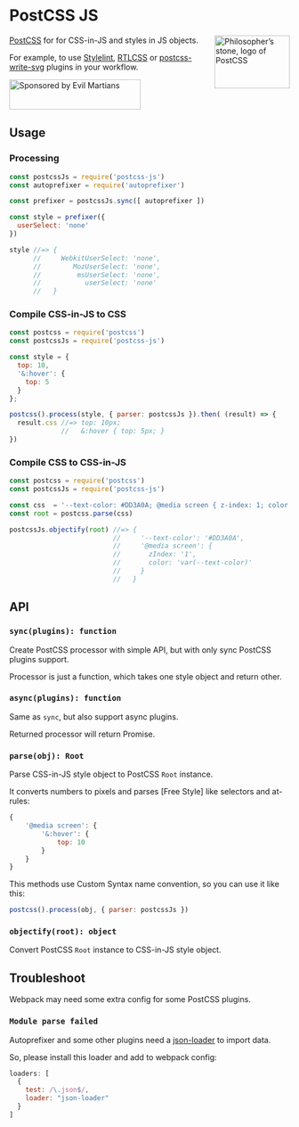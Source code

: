 # PostCSS JS

<img align="right" width="135" height="95"
     title="Philosopher’s stone, logo of PostCSS"
     src="https://postcss.org/logo-leftp.svg">

[PostCSS] for for CSS-in-JS and styles in JS objects.

For example, to use [Stylelint], [RTLCSS] or [postcss-write-svg] plugins
in your workflow.

<a href="https://evilmartians.com/?utm_source=postcss-js">
  <img src="https://evilmartians.com/badges/sponsored-by-evil-martians.svg"
       alt="Sponsored by Evil Martians" width="236" height="54">
</a>

[postcss-write-svg]: https://github.com/jonathantneal/postcss-write-svg
[Stylelint]:         https://github.com/stylelint/stylelint
[PostCSS]:           https://github.com/postcss/postcss
[RTLCSS]:            https://github.com/MohammadYounes/rtlcss


## Usage

### Processing

```js
const postcssJs = require('postcss-js')
const autoprefixer = require('autoprefixer')

const prefixer = postcssJs.sync([ autoprefixer ])

const style = prefixer({
  userSelect: 'none'
})

style //=> {
      //     WebkitUserSelect: 'none',
      //        MozUserSelect: 'none',
      //         msUserSelect: 'none',
      //           userSelect: 'none'
      //   }
```


### Compile CSS-in-JS to CSS

```js
const postcss = require('postcss')
const postcssJs = require('postcss-js')

const style = {
  top: 10,
  '&:hover': {
    top: 5
  }
};

postcss().process(style, { parser: postcssJs }).then( (result) => {
  result.css //=> top: 10px;
             //   &:hover { top: 5px; }
})
```


### Compile CSS to CSS-in-JS

```js
const postcss = require('postcss')
const postcssJs = require('postcss-js')

const css  = '--text-color: #DD3A0A; @media screen { z-index: 1; color: var(--text-color) }'
const root = postcss.parse(css)

postcssJs.objectify(root) //=> {
                          //     '--text-color': '#DD3A0A',
                          //     '@media screen': {
                          //       zIndex: '1',
                          //       color: 'var(--text-color)'
                          //     }
                          //   }
```


## API

### `sync(plugins): function`

Create PostCSS processor with simple API, but with only sync PostCSS plugins
support.

Processor is just a function, which takes one style object and return other.


### `async(plugins): function`

Same as `sync`, but also support async plugins.

Returned processor will return Promise.


### `parse(obj): Root`

Parse CSS-in-JS style object to PostCSS `Root` instance.

It converts numbers to pixels and parses
[Free Style] like selectors and at-rules:

```js
{
    '@media screen': {
        '&:hover': {
            top: 10
        }
    }
}
```

This methods use Custom Syntax name convention, so you can use it like this:

```js
postcss().process(obj, { parser: postcssJs })
```


### `objectify(root): object`

Convert PostCSS `Root` instance to CSS-in-JS style object.


## Troubleshoot

Webpack may need some extra config for some PostCSS plugins.


### `Module parse failed`

Autoprefixer and some other plugins
need a [json-loader](https://github.com/webpack/json-loader) to import data.

So, please install this loader and add to webpack config:

```js
loaders: [
  {
    test: /\.json$/,
    loader: "json-loader"
  }
]
```
